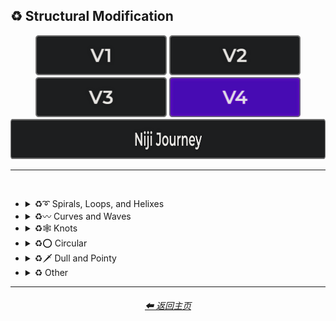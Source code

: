 <h2>♻ Structural Modification</h2>

<div align="center">

[<img src="/Images/Repo_Parts/Buttons/Version_Buttons/button_version_V1_inactive.webp?raw=true" alt="MidJourney V1" height="64" />](/Pages/MJ_V1/Style_Pages/Sphere/Structural_Modification.md)
[<img src="/Images/Repo_Parts/Buttons/Version_Buttons/button_version_V2_inactive.webp?raw=true" alt="MidJourney V2" height="64" />](/Pages/MJ_V2/Style_Pages/Sphere/Structural_Modification.md)
[<img src="/Images/Repo_Parts/Buttons/Version_Buttons/button_version_V3_inactive.webp?raw=true" alt="MidJourney V3" height="64" />](/Pages/MJ_V3/Style_Pages/Just_The_Style/Structural_Modification.md)
[<img src="/Images/Repo_Parts/Buttons/Version_Buttons/button_version_V4_active.webp?raw=true" alt="MidJourney V4" height="64" />](/Pages/MJ_V4/Style_Pages/Just_The_Style/Structural_Modification.md)
<br>
[<img src="/Images/Repo_Parts/Buttons/Version_Buttons/button_version_niji_inactive_full.webp?raw=true" alt="Niji Journey" height="64" />](/Pages/Niji_Journey/Style_Pages/Structural_Modification.md)

</div>

<hr>
<br>


- <details><summary>♻➰ Spirals, Loops, and Helixes</summary><p><div align="center">

	| Whirl | Spiraling | Spiral |
	| :-: | :-: | :-: |
	| <img src="/Images/MJ_V4/V4_Alpha_3.5/Midjourney_Styles/Whirl.webp?raw=true" width="256" /> | <img src="/Images/MJ_V4/V4_Alpha_3.5/Midjourney_Styles/Spiraling.webp?raw=true" width="256" /> | <img src="/Images/MJ_V4/V4_Alpha_3.5/Midjourney_Styles/Spiral.webp?raw=true" width="256" /> |
	
	<br>

	| Hyperbolic Spiral | Euler Spiral | Fermat's Spiral |
    | :-: | :-: | :-: |
    | <img src="/Images/MJ_V4/V4_Alpha_3.5/Midjourney_Styles/Hyperbolic_Spiral.webp?raw=true" width="256" /> | <img src="/Images/MJ_V4/V4_Alpha_3.5/Midjourney_Styles/Euler_Spiral.webp?raw=true" width="256" /> | <img src="/Images/MJ_V4/V4_Alpha_3.5/Midjourney_Styles/Fermats_Spiral.webp?raw=true" width="256" /> |

    <br>

    | Logarithmic Spiral | Doyle Spiral | Triskelion |
    | :-: | :-: | :-: |
    | <img src="/Images/MJ_V4/V4_Alpha_3.5/Midjourney_Styles/Logarithmic_Spiral.webp?raw=true" width="256" /> | <img src="/Images/MJ_V4/V4_Alpha_3.5/Midjourney_Styles/Doyle_Spiral.webp?raw=true" width="256" /> | <img src="/Images/MJ_V4/V4_Alpha_3.5/Midjourney_Styles/Triskelion.webp?raw=true" width="256" /> |

    <br>

    | Spiral of Theodorus | Archimedean Spiral | Golden Spiral |
    | :-: | :-: | :-: |
    | <img src="/Images/MJ_V4/V4_Alpha_3.5/Midjourney_Styles/Spiral_of_Theodorus.webp?raw=true" width="256" /> | <img src="/Images/MJ_V4/V4_Alpha_3.5/Midjourney_Styles/Archimedean_Spiral.webp?raw=true" width="256"/> | <img src="/Images/MJ_V4/V4_Alpha_3.5/Midjourney_Styles/Golden_Spiral.webp?raw=true" width="256" /> |

    <br>

    | Spiral Stairs | Spiral Staircase |
    | :-: | :-: |
    | <img src="/Images/MJ_V4/V4_Alpha_3.5/Midjourney_Styles/Spiral_Stairs.webp?raw=true" width="256" /> | <img src="/Images/MJ_V4/V4_Alpha_3.5/Midjourney_Styles/Spiral_Staircase.webp?raw=true" width="256" /> |

	<br>
	
	| Loop-De-Loop | Loopy |
	| :-: | :-: |
	| <img src="/Images/MJ_V4/V4_Alpha_3.5/Midjourney_Styles/Loop-de-loop.webp?raw=true" width="256" /> | <img src="/Images/MJ_V4/V4_Alpha_3.5/Midjourney_Styles/Loopy.webp?raw=true" width="256" /> |

	<br>

	| Helix | Double-Helix |
	| :-: | :-: |
	| <img src="/Images/MJ_V4/V4_Alpha_3.5/Midjourney_Styles/Helix.webp?raw=true" width="256" /> | <img src="/Images/MJ_V4/V4_Alpha_3.5/Midjourney_Styles/Double-Helix.webp?raw=true" width="256" /> |

	<br>
	
	| Twisted | Coiled |
	| :-: | :-: |
	| <img src="/Images/MJ_V4/V4_Alpha_3.5/Midjourney_Styles/Twisted.webp?raw=true" width="256" /> | <img src="/Images/MJ_V4/V4_Alpha_3.5/Midjourney_Styles/Coiled.webp?raw=true" width="256" /> |

  </div></p></details>



- <details><summary>♻〰 Curves and Waves</summary><p><div align="center">

	| Wave | Wavy |
	| :-: | :-: |
	| <img src="/Images/MJ_V4/V4_Alpha_3.5/Midjourney_Styles/Wave.webp?raw=true" width="256" /> | <img src="/Images/MJ_V4/V4_Alpha_3.5/Midjourney_Styles/Wavy.webp?raw=true" width="256" /> |

	<br>

	| Curve | Bezier Curve |
	| :-: | :-: |
	| <img src="/Images/MJ_V4/V4_Alpha_3.5/Midjourney_Styles/Curve.webp?raw=true" width="256" /> | <img src="/Images/MJ_V4/V4_Alpha_3.5/Midjourney_Styles/Bezier_Curve.webp?raw=true" width="256" /> |

	<br>

	| Curvaceous | Curvilinear | Sinuous |
	| :-: | :-: | :-: |
	| <img src="/Images/MJ_V4/V4_Alpha_3.5/Midjourney_Styles/Curvaceous.webp?raw=true" width="256" /> | <img src="/Images/MJ_V4/V4_Alpha_3.5/Midjourney_Styles/Curvilinear.webp?raw=true" width="256" /> | <img src="/Images/MJ_V4/V4_Alpha_3.5/Midjourney_Styles/Sinuous.webp?raw=true" width="256" /> |

	<br>
	
	| Curlicue |
	| :-: |
	| <img src="/Images/MJ_V4/V4_Alpha_3.5/Midjourney_Styles/Curlicue.webp?raw=true" width="256" /> |

	<br>
	
	| Ripple | Squiggly |
	| :-: | :-: |
	| <img src="/Images/MJ_V4/V4_Alpha_3.5/Midjourney_Styles/Ripple.webp?raw=true" width="256" /> | <img src="/Images/MJ_V4/V4_Alpha_3.5/Midjourney_Styles/Squiggly.webp?raw=true" width="256" /> |

	<br>

	| Dimpled | Incurved | Incurvate |
	| :-: | :-: | :-: |
	| <img src="/Images/MJ_V4/V4_Alpha_3.5/Midjourney_Styles/Dimpled.webp?raw=true" width="256" /> | <img src="/Images/MJ_V4/V4_Alpha_3.5/Midjourney_Styles/Incurved.webp?raw=true" width="256" /> | <img src="/Images/MJ_V4/V4_Alpha_3.5/Midjourney_Styles/Incurvate.webp?raw=true" width="256" /> |

	<br>

	| Arched | Arciform |
	| :-: | :-: |
	| <img src="/Images/MJ_V4/V4_Alpha_3.5/Midjourney_Styles/Arched.webp?raw=true" width="256" /> | <img src="/Images/MJ_V4/V4_Alpha_3.5/Midjourney_Styles/Arciform.webp?raw=true" width="256" /> |

	<br>

	| Arrondi | Sigmoid |
	| :-: | :-: |
	| <img src="/Images/MJ_V4/V4_Alpha_3.5/Midjourney_Styles/Arrondi.webp?raw=true" width="256" /> | <img src="/Images/MJ_V4/V4_Alpha_3.5/Midjourney_Styles/Sigmoid.webp?raw=true" width="256" /> |

	<br>

	| Serpentine |
	| :-: |
	| <img src="/Images/MJ_V4/V4_Alpha_3.5/Midjourney_Styles/Serpentine.webp?raw=true" width="256" /> |

  </div></p></details>


- <details><summary>♻🕸 Knots</summary><p><div align="center">

	| Knot | Unknot |
	| :-: | :-: |
	| <img src="/Images/MJ_V4/V4_Alpha_3.5/Midjourney_Styles/Knot.webp?raw=true" width="256" /> | <img src="/Images/MJ_V4/V4_Alpha_3.5/Midjourney_Styles/Unknot.webp?raw=true" width="256" /> |

	<br>

	| Entangled | Entanglement |
	| :-: | :-: |
	| <img src="/Images/MJ_V4/V4_Alpha_3.5/Midjourney_Styles/Entangled.webp?raw=true" width="256" /> | <img src="/Images/MJ_V4/V4_Alpha_3.5/Midjourney_Styles/Entanglement.webp?raw=true" width="256" /> |

	<br>

	| Celtic Knot | Pretzel Knot |
	| :-: | :-: |
	| <img src="/Images/MJ_V4/V4_Alpha_3.5/Midjourney_Styles/Celtic_Knot.webp?raw=true" width="256" /> | <img src="/Images/MJ_V4/V4_Alpha_3.5/Midjourney_Styles/Pretzel_Knot.webp?raw=true" width="256" /> |

  </div></p></details>


- <details><summary>♻⭕ Circular</summary><p><div align="center">

	| Circle | Circular |
	| :-: | :-: |
	| <img src="/Images/MJ_V4/V4_Alpha_3.5/Midjourney_Styles/Circle.webp?raw=true" width="256" /> | <img src="/Images/MJ_V4/V4_Alpha_3.5/Midjourney_Styles/Circular.webp?raw=true" width="256" /> |

	<br>
	
	| Rounded | Spherize | Spherical |
	| :-: | :-: | :-: |
	| <img src="/Images/MJ_V4/V4_Alpha_3.5/Midjourney_Styles/Rounded.webp?raw=true" width="256" /> | <img src="/Images/MJ_V4/V4_Alpha_3.5/Midjourney_Styles/Spherize.webp?raw=true" width="256" /> | <img src="/Images/MJ_V4/V4_Alpha_3.5/Midjourney_Styles/Spherical.webp?raw=true" width="256" /> |

	<br>

	| Concentric | Concentric Circles | Concentric Rings |
	| :-: | :-: | :-: |
	| <img src="/Images/MJ_V4/V4_Alpha_3.5/Midjourney_Styles/Concentric.webp?raw=true" width="256" /> | <img src="/Images/MJ_V4/V4_Alpha_3.5/Midjourney_Styles/Concentric_Circles.webp?raw=true" width="256" /> | <img src="/Images/MJ_V4/V4_Alpha_3.5/Midjourney_Styles/Concentric_Rings.webp?raw=true" width="256" /> |

	<br>

	| Concentric Spheres | Contour |
	| :-: | :-: |
	| <img src="/Images/MJ_V4/V4_Alpha_3.5/Midjourney_Styles/Concentric_Spheres.webp?raw=true" width="256" /> | <img src="/Images/MJ_V4/V4_Alpha_3.5/Midjourney_Styles/Contour.webp?raw=true" width="256" /> |

	<br>

	| Circinate | Orbicular | Oblique |
	| :-: | :-: | :-: |
	| <img src="/Images/MJ_V4/V4_Alpha_3.5/Midjourney_Styles/Circinate.webp?raw=true" width="256" /> | <img src="/Images/MJ_V4/V4_Alpha_3.5/Midjourney_Styles/Orbicular.webp?raw=true" width="256" /> | <img src="/Images/MJ_V4/V4_Alpha_3.5/Midjourney_Styles/Oblique.webp?raw=true" width="256" /> |

  </div></p></details>


- <details><summary>♻🗡️ Dull and Pointy</summary><p><div align="center">

	| Pointy | Pointed |
	| :-: | :-: |
	| <img src="/Images/MJ_V4/V4_Alpha_3.5/Midjourney_Styles/Pointy.webp?raw=true" width="256" /> | <img src="/Images/MJ_V4/V4_Alpha_3.5/Midjourney_Styles/Pointed.webp?raw=true" width="256" /> |

  </div></p></details>


- <details><summary>♻ Other</summary><p><div align="center">

	| Zig-Zag | Deflate | Inflate |
	| :-: | :-: | :-: |
	| <img src="/Images/MJ_V4/V4_Alpha_3.5/Midjourney_Styles/Zig-Zag.webp?raw=true" width="256" /> | <img src="/Images/MJ_V4/V4_Alpha_3.5/Midjourney_Styles/Deflate.webp?raw=true" width="256" /> | <img src="/Images/MJ_V4/V4_Alpha_3.5/Midjourney_Styles/Inflate.webp?raw=true" width="256" /> |

	<br>
	
	| Fold | Folds |
	| :-: | :-: |
	| <img src="/Images/MJ_V4/V4_Alpha_3.6/Midjourney_Styles/Fold.webp?raw=true" width="256" /> | <img src="/Images/MJ_V4/V4_Alpha_3.6/Midjourney_Styles/Folds.webp?raw=true" width="256" /> |

	<br>

	| Incline | Declinate | Biflected |
	| :-: | :-: | :-: |
	| <img src="/Images/MJ_V4/V4_Alpha_3.5/Midjourney_Styles/Incline.webp?raw=true" width="256" /> | <img src="/Images/MJ_V4/V4_Alpha_3.5/Midjourney_Styles/Declinate.webp?raw=true" width="256" /> | <img src="/Images/MJ_V4/V4_Alpha_3.5/Midjourney_Styles/Biflected.webp?raw=true" width="256" /> |

	<br>

	| Hollow | Enbowed |
	| :-: | :-: |
	| <img src="/Images/MJ_V4/V4_Alpha_3.5/Midjourney_Styles/Hollow.webp?raw=true" width="256" /> | <img src="/Images/MJ_V4/V4_Alpha_3.5/Midjourney_Styles/Enbowed.webp?raw=true" width="256" /> |

  </div></p></details>

<hr><!--------------->
<div align="center">
<h6><a href="/README.md">⬅ 返回主页</a></h6>
</div>